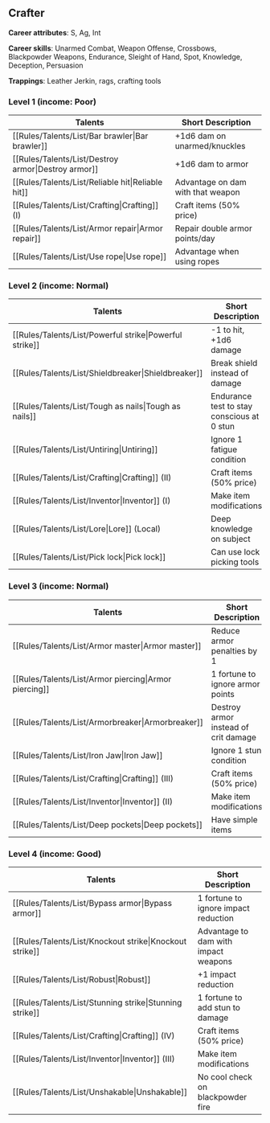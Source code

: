 
## Crafter

**Career attributes**: S, Ag, Int

**Career skills**: Unarmed Combat, Weapon Offense, Crossbows, Blackpowder Weapons, Endurance, Sleight of Hand, Spot, Knowledge, Deception, Persuasion

**Trappings**: Leather Jerkin, rags, crafting tools

### Level 1 (income: Poor)

| Talents | Short Description |
| --- | --- |
| [[Rules/Talents/List/Bar brawler\|Bar brawler]] | +1d6 dam on unarmed/knuckles |
| [[Rules/Talents/List/Destroy armor\|Destroy armor]] | +1d6 dam to armor |
| [[Rules/Talents/List/Reliable hit\|Reliable hit]] | Advantage on dam with that weapon |
| [[Rules/Talents/List/Crafting\|Crafting]] (I) | Craft items (50% price) |
| [[Rules/Talents/List/Armor repair\|Armor repair]] | Repair double armor points/day |
| [[Rules/Talents/List/Use rope\|Use rope]] | Advantage when using ropes |


### Level 2 (income: Normal)

| Talents | Short Description |
| --- | --- |
| [[Rules/Talents/List/Powerful strike\|Powerful strike]] | -1 to hit, +1d6 damage |
| [[Rules/Talents/List/Shieldbreaker\|Shieldbreaker]] | Break shield instead of damage |
| [[Rules/Talents/List/Tough as nails\|Tough as nails]] | Endurance test to stay conscious at 0 stun |
| [[Rules/Talents/List/Untiring\|Untiring]] | Ignore 1 fatigue condition |
| [[Rules/Talents/List/Crafting\|Crafting]] (II) | Craft items (50% price) |
| [[Rules/Talents/List/Inventor\|Inventor]] (I) | Make item modifications |
| [[Rules/Talents/List/Lore\|Lore]] (Local) | Deep knowledge on subject |
| [[Rules/Talents/List/Pick lock\|Pick lock]] | Can use lock picking tools |


### Level 3 (income: Normal)

| Talents | Short Description |
| --- | --- |
| [[Rules/Talents/List/Armor master\|Armor master]] | Reduce armor penalties by 1 |
| [[Rules/Talents/List/Armor piercing\|Armor piercing]] | 1 fortune to ignore armor points |
| [[Rules/Talents/List/Armorbreaker\|Armorbreaker]] | Destroy armor instead of crit damage |
| [[Rules/Talents/List/Iron Jaw\|Iron Jaw]] | Ignore 1 stun condition |
| [[Rules/Talents/List/Crafting\|Crafting]] (III) | Craft items (50% price) |
| [[Rules/Talents/List/Inventor\|Inventor]] (II) | Make item modifications |
| [[Rules/Talents/List/Deep pockets\|Deep pockets]] | Have simple items |


### Level 4 (income: Good)

| Talents | Short Description |
| --- | --- |
| [[Rules/Talents/List/Bypass armor\|Bypass armor]] | 1 fortune to ignore impact reduction |
| [[Rules/Talents/List/Knockout strike\|Knockout strike]] | Advantage to dam with impact weapons |
| [[Rules/Talents/List/Robust\|Robust]] | +1 impact reduction |
| [[Rules/Talents/List/Stunning strike\|Stunning strike]] | 1 fortune to add stun to damage |
| [[Rules/Talents/List/Crafting\|Crafting]] (IV) | Craft items (50% price) |
| [[Rules/Talents/List/Inventor\|Inventor]] (III) | Make item modifications |
| [[Rules/Talents/List/Unshakable\|Unshakable]] | No cool check on blackpowder fire |


